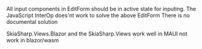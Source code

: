 All input components in EditForm should be in active state for inputing.
The JavaScript InterOp does'nt work to solve the above EditForm
There is no documental solution

SkiaSharp.Views.Blazor and the SkiaSharp.Views work well in MAUI
not work in blazor/wasm
